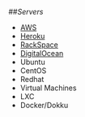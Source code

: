 ##_Servers_

- [AWS](aws.md)
- [Heroku](heroku.md)
- [RackSpace](rackspace.md)
- [DigitalOcean](digitalocean.md)
- Ubuntu
- CentOS
- Redhat
- Virtual Machines
- LXC
- Docker/Dokku